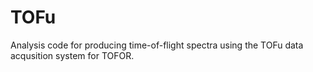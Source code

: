 # TOFu
Analysis code for producing time-of-flight spectra using the TOFu data acqusition system for TOFOR.

